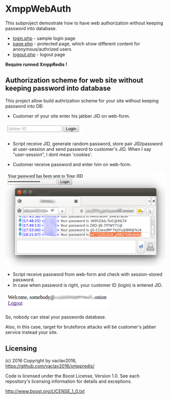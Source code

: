 # XmppWebAuth

This subproject demostrate how to have web authorization without keeping password into database.

* [login.php](login.php) - sample login page
* [page.php](page.php) - protected page, which show different content for anonymous/authrized users
* [logout.php](logout.php) - logout page

**Require runned XmppRedis !**

## Authorization scheme for web site without keeping password into database

This project allow build authrization scheme for your site without keeping password into DB:

* Customer of your site enter his jabber JID on web-form.

![Authorization scheme for web site without keeping password into database Step 1](step1.png)

* Script receive JID, generate random password, store pair JID/password at user-session and send password to customer's JID. When I say "user-session", I dont mean 'cookies'.

* Customer receive password and enter him on web-form.

![Authorization scheme for web site without keeping password into database Step 2](step2.png)

* Script receive password from web-form and check with session-stored password.
* In case when password is right, your customer ID (login) is entered JID.

![Authorization scheme for web site without keeping password into database Step 3](step3.png)

So, nobody can steal your passwords database.

Also, in this case, target for bruteforce attacks will be customer's jabber service instead your site.

## Licensing

(с) 2016 Copyright by vaclav2016, https://github.com/vaclav2016/xmppredis/

Code is licensed under the Boost License, Version 1.0. See each
repository's licensing information for details and exceptions.

http://www.boost.org/LICENSE_1_0.txt
